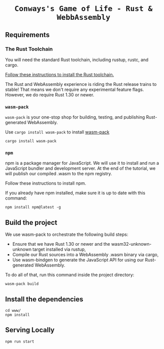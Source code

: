 <div align="center">

  <h1><code>Conways's Game of Life - Rust & WebbAssembly</code></h1>

</div>

## Requirements

### The Rust Toolchain

You will need the standard Rust toolchain, including rustup, rustc, and cargo.

[Follow these instructions to install the Rust toolchain.](https://www.rust-lang.org/tools/install)

The Rust and WebAssembly experience is riding the Rust release trains to stable! That means we don't require any experimental feature flags. However, we do require Rust 1.30 or newer.

### `wasm-pack`

`wasm-pack` is your one-stop shop for building, testing, and publishing Rust-generated WebAssembly.

Use `cargo install wasm-pack` to install [wasm-pack](https://github.com/rustwasm/wasm-pack)

```
cargo install wasm-pack
```

### `npm`

npm is a package manager for JavaScript. We will use it to install and run a JavaScript bundler and development server. At the end of the tutorial, we will publish our compiled .wasm to the npm registry.

Follow these instructions to install npm.

If you already have npm installed, make sure it is up to date with this command:

```
npm install npm@latest -g
```

## Build the project

We use wasm-pack to orchestrate the following build steps:

- Ensure that we have Rust 1.30 or newer and the wasm32-unknown-unknown target installed via rustup,
- Compile our Rust sources into a WebAssembly .wasm binary via cargo,
- Use wasm-bindgen to generate the JavaScript API for using our Rust-generated WebAssembly.

To do all of that, run this command inside the project directory:

```
wasm-pack build
```

## Install the dependencies

```
cd www/
npm install
```

## Serving Locally

```
npm run start
```